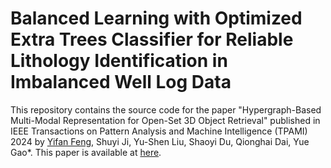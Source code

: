 # Balanced Learning with Optimized Extra Trees Classifier for Reliable Lithology Identification in Imbalanced Well Log Data

This repository contains the source code for the paper "Hypergraph-Based Multi-Modal Representation for Open-Set 3D Object Retrieval" published in IEEE Transactions on Pattern Analysis and Machine Intelligence (TPAMI) 2024 by [Yifan Feng](https://fengyifan.site/), Shuyi Ji, Yu-Shen Liu, Shaoyi Du, Qionghai Dai, Yue Gao*. This paper is available at [here](https://ieeexplore.ieee.org/abstract/document/10319392/).


